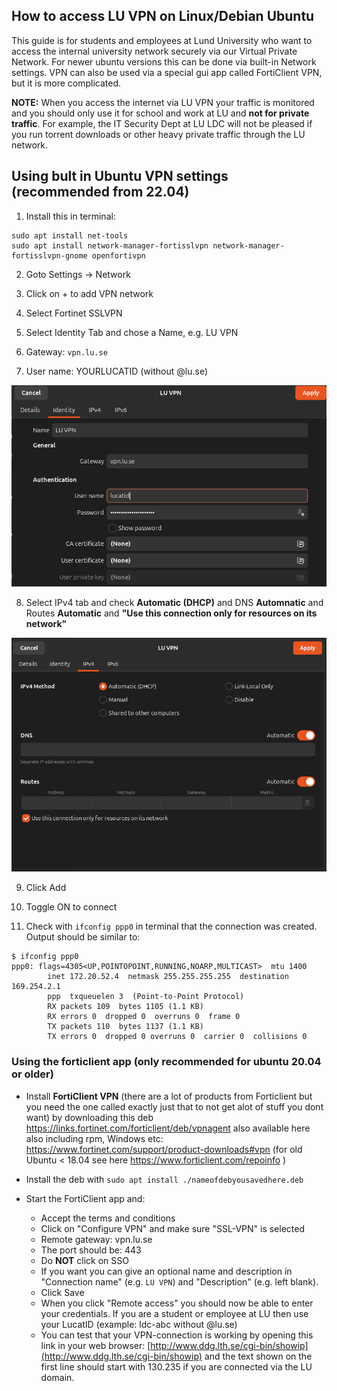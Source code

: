 ## How to access LU VPN on Linux/Debian Ubuntu

This guide is for students and employees at Lund University who want to access the internal university network securely via our Virtual Private Network. For newer ubuntu versions this can be done via built-in Network settings. VPN can also be used via a special gui app called FortiClient VPN, but it is more complicated.

**NOTE:** When you access the internet via LU VPN your traffic is monitored and you should only use it for school and work at LU and **not for private traffic**. For example, the IT Security Dept at LU LDC will not be pleased if you run torrent downloads or other heavy private traffic through the LU network.

## Using bult in Ubuntu VPN settings (recommended from 22.04)

1. Install this in terminal:
```
sudo apt install net-tools
sudo apt install network-manager-fortisslvpn network-manager-fortisslvpn-gnome openfortivpn
```

2. Goto Settings -> Network 

3. Click on + to add VPN network
4. Select Fortinet SSLVPN
5. Select Identity Tab and chose a Name, e.g. LU VPN
6. Gateway: `vpn.lu.se`
7. User name: YOURLUCATID  (without @lu.se)

![vpn-identity](network-vpn-lu.png)

8. Select IPv4 tab and check **Automatic (DHCP)** and DNS **Automnatic** and Routes **Automatic** and **"Use this connection only for resources on its network"**

![vpn-ipv4](network-vpn-lu-ipv4.png)


9. Click Add

10. Toggle ON to connect

11. Check with `ifconfig ppp0` in terminal that the connection was created. Output should be similar to:

```
$ ifconfig ppp0
ppp0: flags=4305<UP,POINTOPOINT,RUNNING,NOARP,MULTICAST>  mtu 1400
        inet 172.20.52.4  netmask 255.255.255.255  destination 169.254.2.1
        ppp  txqueuelen 3  (Point-to-Point Protocol)
        RX packets 109  bytes 1105 (1.1 KB)
        RX errors 0  dropped 0  overruns 0  frame 0
        TX packets 110  bytes 1137 (1.1 KB)
        TX errors 0  dropped 0 overruns 0  carrier 0  collisions 0

```





### Using the forticlient app (only recommended for ubuntu 20.04 or older)
* Install **FortiClient VPN** (there are a lot of products from Forticlient but you need the one called exactly just that to not get alot of stuff you dont want) by downloading this deb  https://links.fortinet.com/forticlient/deb/vpnagent also available here also including rpm, Windows etc: https://www.fortinet.com/support/product-downloads#vpn 
(for old Ubuntu < 18.04 see here https://www.forticlient.com/repoinfo  )

* Install the deb with `sudo apt install ./nameofdebyousavedhere.deb`

* Start the FortiClient app and:
  * Accept the terms and conditions
  * Click on "Configure VPN" and make sure "SSL-VPN" is selected 
  * Remote gateway: vpn.lu.se
  * The port should be: 443
  * Do **NOT** click on SSO
  * If you want you can give an optional name and description in "Connection name" (e.g. `LU VPN`) and "Description" (e.g. left blank).
  * Click Save
  * When you click "Remote access" you should now be able to enter your credentials. If you are a student or employee at LU then use your LucatID (example: ldc-abc without @lu.se)
  * You can test that your VPN-connection is working by opening this link in your web browser: [http://www.ddg.lth.se/cgi-bin/showip](http://www.ddg.lth.se/cgi-bin/showip) and the text shown on the first line should start with 130.235 if you are connected via the LU domain.
  
